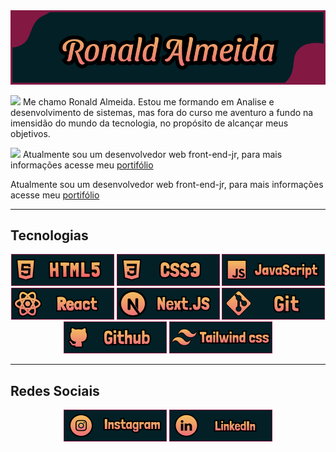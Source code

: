 <img src="./img/banner.png">

<p>
    <span>
        <img src="listStyle.svg" width="20">
        Me chamo Ronald Almeida. Estou me formando em Analise e desenvolvimento de sistemas, mas fora do curso me aventuro a fundo na imensidão do mundo da tecnologia, no propósito de alcançar meus objetivos.
    </span>
</p>

<p>
    <span>
        <img src="listStyle.svg" width="20">
        Atualmente sou um desenvolvedor web front-end-jr, para mais informações acesse meu <a href="https://meu-portifolio-one.vercel.app/">portifólio</a>
    </span>
</p>

Atualmente sou um desenvolvedor web front-end-jr, para mais informações acesse meu <a href="https://meu-portifolio-one.vercel.app/">portifólio</a>

<hr height="15" color="#F2BF5E"></hr>

## Tecnologias
<p align="center">
    <img src="./img/htmlBanner.png"> <img src="./img/cssBanner.png"> <img src="./img/javascriptBanner.png"> <img src="./img/reactjsBanner.png"/> <img src="./img/nextjsBanner.png"/> <img src="./img/gitBanner.png"> <img src="./img/githubBanner.png"> <img src="./img/tailwindBanner.png">
</p>

<hr height="15" color="#F2BF5E"></hr>

## Redes Sociais
<p align="center">
    <a href="https://www.instagram.com/Ronald_jga/"><img width="165" src="./img/instagramBanner.png"></a> <a href="https://www.linkedin.com/in/ronald-almeida-749198220/"><img width="165" src="./img/linkedinBanner.png"></a>
</p>
